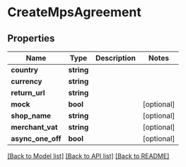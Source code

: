 # CreateMpsAgreement

## Properties
 Name              | Type       | Description | Notes      
-------------------|------------|-------------|------------
 **country**       | **string** |             |
 **currency**      | **string** |             |
 **return_url**    | **string** |             |
 **mock**          | **bool**   |             | [optional] 
 **shop_name**     | **string** |             | [optional] 
 **merchant_vat**  | **string** |             | [optional] 
 **async_one_off** | **bool**   |             | [optional] 

[[Back to Model list]](../../README.md#documentation-for-models) [[Back to API list]](../../README.md#documentation-for-api-endpoints) [[Back to README]](../../README.md)

